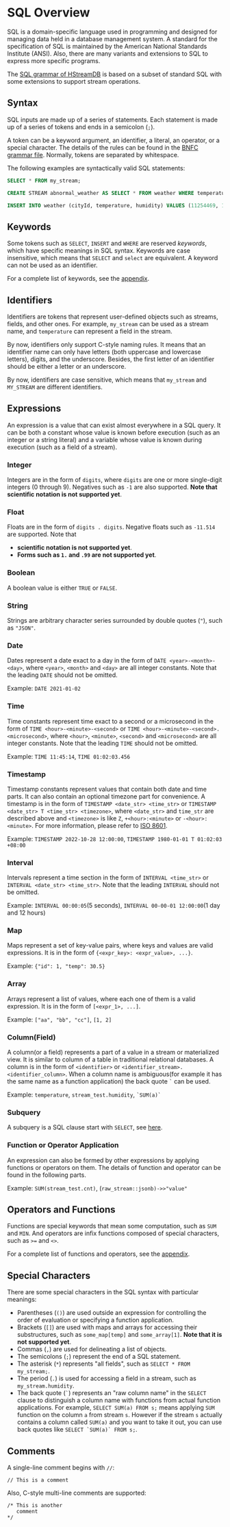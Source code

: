 SQL Overview
============

SQL is a domain-specific language used in programming and designed for managing data held in a database management system. A standard for the specification of SQL is maintained by the American National Standards Institute (ANSI). Also, there are many variants and extensions to SQL to express more specific programs.

The [SQL grammar of HStreamDB](https://github.com/hstreamdb/hstream/blob/main/hstream-sql/etc/SQL.cf) is based on a subset of standard SQL with some extensions to support stream operations.

## Syntax

SQL inputs are made up of a series of statements. Each statement is made up of a series of tokens and ends in a semicolon (`;`).

A token can be a keyword argument, an identifier, a literal, an operator, or a special character. The details of the rules can be found in the [BNFC grammar file](https://github.com/hstreamdb/hstream/blob/main/hstream-sql/etc/SQL.cf). Normally, tokens are separated by whitespace.

The following examples are syntactically valid SQL statements:

```sql
SELECT * FROM my_stream;

CREATE STREAM abnormal_weather AS SELECT * FROM weather WHERE temperature > 30 AND humidity > 80 WITH (REPLICATE = 3);

INSERT INTO weather (cityId, temperature, humidity) VALUES (11254469, 12, 65);
```

## Keywords

Some tokens such as `SELECT`, `INSERT` and `WHERE` are reserved *keywords*, which have specific meanings in SQL syntax. Keywords are case insensitive, which means that `SELECT` and `select` are equivalent. A keyword can not be used as an identifier.

For a complete list of keywords, see the [appendix](appendix.md).

## Identifiers

Identifiers are tokens that represent user-defined objects such as streams, fields, and other ones. For example, `my_stream` can be used as a stream name, and `temperature` can represent a field in the stream.

By now, identifiers only support C-style naming rules. It means that an identifier name can only have letters (both uppercase and lowercase letters), digits, and the underscore. Besides, the first letter of an identifier should be either a letter or an underscore.

By now, identifiers are case sensitive, which means that `my_stream` and `MY_STREAM` are different identifiers.

## Expressions

An expression is a value that can exist almost everywhere in a SQL query. It can be both a constant whose value is known before execution (such as an integer or a string literal) and a variable whose value is known during execution (such as a field of a stream).

### Integer

Integers are in the form of `digits`, where `digits` are one or more single-digit integers (0 through 9). Negatives such as `-1` are also supported. **Note that scientific notation is not supported yet**.

### Float

Floats are in the form of `digits . digits`. Negative floats such as `-11.514` are supported.
Note that

- **scientific notation is not supported yet**.
- **Forms such as `1.` and `.99` are not supported yet**.

### Boolean

A boolean value is either `TRUE` or `FALSE`.

### String

Strings are arbitrary character series surrounded by double quotes (`"`), such as `"JSON"`.

### Date

Dates represent a date exact to a day in the form of `DATE <year>-<month>-<day>`, where `<year>`, `<month>` and `<day>` are all integer constants. Note that the leading `DATE` should not be omitted.

Example: `DATE 2021-01-02`

### Time

Time constants represent time exact to a second or a microsecond in the form of `TIME <hour>-<minute>-<second>` or `TIME <hour>-<minute>-<second>.<microsecond>`, where `<hour>`, `<minute>`, `<second>` and `<microsecond>` are all integer constants. Note that the leading `TIME` should not be omitted.

Example: `TIME 11:45:14`, `TIME 01:02:03.456`

### Timestamp

Timestamp constants represent values that contain both date and time parts. It can also contain an optional timezone part for convenience. A timestamp is in the form of `TIMESTAMP <date_str> <time_str>` or `TIMESTAMP <date_str> T <time_str> <timezone>`, where `<date_str>` and `time_str` are described above and `<timezone>` is like `Z`, `+<hour>:<minute>` or `-<hour>:<minute>`. For more information, please refer to [ISO 8601](https://en.wikipedia.org/wiki/ISO_8601).

Example: `TIMESTAMP 2022-10-28 12:00:00`, `TIMESTAMP 1980-01-01 T 01:02:03 +08:00`

### Interval

Intervals represent a time section in the form of `INTERVAL <time_str>` or `INTERVAL <date_str> <time_str>`. Note that the leading `INTERVAL` should not be omitted.

Example: `INTERVAL 00:00:05`(5 seconds), `INTERVAL 00-00-01 12:00:00`(1 day and 12 hours)

### Map

Maps represent a set of key-value pairs, where keys and values are valid expressions. It is in the form of `{<expr_key>: <expr_value>, ...}`.

Example: `{"id": 1, "temp": 30.5}`

### Array

Arrays represent a list of values, where each one of them is a valid expression. It is in the form of `[<expr_1>, ...]`.

Example: `["aa", "bb", "cc"]`, `[1, 2]`

### Column(Field)

A column(or a field) represents a part of a value in a stream or materialized view. It is similar to column of a table in traditional relational databases. A column is in the form of `<identifier>` or `<identifier_stream>.<identifier_column>`. When a column name is ambiguous(for example it has the same name as a function application) the back quote `` ` `` can be used.

Example: `temperature`, `stream_test.humidity`, `` `SUM(a)` ``

### Subquery

A subquery is a SQL clause start with `SELECT`, see [here](./statements/select-stream.md).

### Function or Operator Application

An expression can also be formed by other expressions by applying functions or operators on them. The details of function and operator can be found in the following parts.

Example: `SUM(stream_test.cnt)`, (`raw_stream::jsonb)->>"value"`

## Operators and Functions

Functions are special keywords that mean some computation, such as `SUM` and `MIN`. And operators are infix functions composed of special characters, such as `>=` and `<>`.

For a complete list of functions and operators, see the [appendix](appendix.md).

## Special Characters

There are some special characters in the SQL syntax with particular meanings:

- Parentheses (`()`) are used outside an expression for controlling the order of evaluation or specifying a function application.
- Brackets (`[]`) are used with maps and arrays for accessing their substructures, such as `some_map[temp]` and `some_array[1]`. **Note that it is not supported yet**.
- Commas (`,`) are used for delineating a list of objects.
- The semicolons (`;`) represent the end of a SQL statement.
- The asterisk (`*`) represents "all fields", such as `SELECT * FROM my_stream;`.
- The period (`.`) is used for accessing a field in a stream, such as `my_stream.humidity`.
- The back quote (`` ` ``) represents an "raw column name" in the `SELECT` clause to distinguish a column name with functions from actual function applications. For example, `SELECT SUM(a) FROM s;` means applying `SUM` function on the column `a` from stream `s`. However if the stream `s` actually contains a column called `SUM(a)` and you want to take it out, you can use back quotes like ``SELECT `SUM(a)` FROM s;``.

## Comments

A single-line comment begins with `//`:

```
// This is a comment
```

Also, C-style multi-line comments are supported:

```
/* This is another
   comment
*/
```

